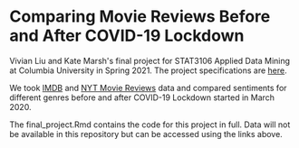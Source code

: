 # Comparing Movie Reviews Before and After COVID-19 Lockdown 

Vivian Liu and Kate Marsh's final project for STAT3106 Applied Data Mining at Columbia University in Spring 2021. The project specifications are [here](https://leewtai.github.io/courses/data_mining/homeworks/proj3.html). 

We took [IMDB](https://www.imdb.com/interfaces/) and [NYT Movie Reviews](https://developer.nytimes.com/docs/movie-reviews-api/1/overview) data  and compared sentiments for different genres before and after COVID-19 Lockdown started in March 2020.

The final_project.Rmd contains the code for this project in full. Data will not be available in this repository but can be accessed using the links above. 
